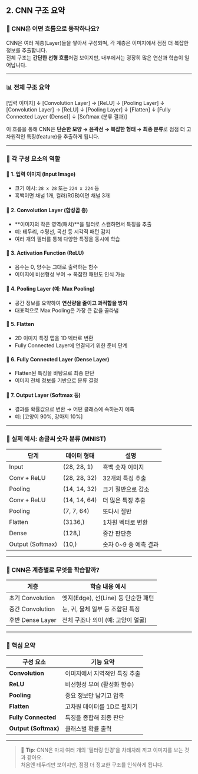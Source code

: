 ## 2. CNN 구조 요약

### 🧭 CNN은 어떤 흐름으로 동작하나요?

CNN은 여러 계층(Layer)들을 쌓아서 구성되며, 각 계층은 이미지에서 점점 더 복잡한 정보를 추출합니다.  
전체 구조는 **간단한 선형 흐름**처럼 보이지만, 내부에서는 굉장히 많은 연산과 학습이 일어납니다.

---

### 📊 전체 구조 요약

[입력 이미지]
↓
[Convolution Layer] → [ReLU]
↓
[Pooling Layer]
↓
[Convolution Layer] → [ReLU]
↓
[Pooling Layer]
↓
[Flatten]
↓
[Fully Connected Layer (Dense)]
↓
[Softmax (분류 결과)]

이 흐름을 통해 CNN은 **단순한 모양 → 윤곽선 → 복잡한 형태 → 최종 분류**로 점점 더 고차원적인 특징(feature)을 추출하게 됩니다.

---

### 🧱 각 구성 요소의 역할

#### 🔹 1. 입력 이미지 (Input Image)
- 크기 예시: `28 x 28` 또는 `224 x 224` 등
- 흑백이면 채널 1개, 컬러(RGB)이면 채널 3개

#### 🔹 2. Convolution Layer (합성곱 층)
- **이미지의 작은 영역(패치)**을 필터로 스캔하면서 특징을 추출
- 예: 테두리, 수평선, 곡선 등 시각적 패턴 감지
- 여러 개의 필터를 통해 다양한 특징을 동시에 학습

#### 🔹 3. Activation Function (ReLU)
- 음수는 0, 양수는 그대로 출력하는 함수
- 이미지에 비선형성 부여 → 복잡한 패턴도 인식 가능

#### 🔹 4. Pooling Layer (예: Max Pooling)
- 공간 정보를 요약하여 **연산량을 줄이고 과적합을 방지**
- 대표적으로 Max Pooling은 가장 큰 값을 골라냄

#### 🔹 5. Flatten
- 2D 이미지 특징 맵을 1D 벡터로 변환
- Fully Connected Layer에 연결되기 위한 준비 단계

#### 🔹 6. Fully Connected Layer (Dense Layer)
- Flatten된 특징을 바탕으로 최종 판단
- 이미지 전체 정보를 기반으로 분류 결정

#### 🔹 7. Output Layer (Softmax 등)
- 결과를 확률값으로 변환 → 어떤 클래스에 속하는지 예측
- 예: [고양이 90%, 강아지 10%]

---

### 🎯 실제 예시: 손글씨 숫자 분류 (MNIST)

| 단계 | 데이터 형태 | 설명 |
|------|-------------|------|
| Input | (28, 28, 1) | 흑백 숫자 이미지 |
| Conv + ReLU | (28, 28, 32) | 32개의 특징 추출 |
| Pooling | (14, 14, 32) | 크기 절반으로 감소 |
| Conv + ReLU | (14, 14, 64) | 더 많은 특징 추출 |
| Pooling | (7, 7, 64) | 또다시 절반 |
| Flatten | (3136,) | 1차원 벡터로 변환 |
| Dense | (128,) | 중간 판단층 |
| Output (Softmax) | (10,) | 숫자 0~9 중 예측 결과 |

---

### 🧠 CNN은 계층별로 무엇을 학습할까?

| 계층 | 학습 내용 예시 |
|------|----------------|
| 초기 Convolution | 엣지(Edge), 선(Line) 등 단순한 패턴 |
| 중간 Convolution | 눈, 귀, 물체 일부 등 조합된 특징 |
| 후반 Dense Layer | 전체 구조나 의미 (예: 고양이 얼굴) |

---

### 🔑 핵심 요약

| 구성 요소 | 기능 요약 |
|------------|------------|
| **Convolution** | 이미지에서 지역적인 특징 추출 |
| **ReLU** | 비선형성 부여 (활성화 함수) |
| **Pooling** | 중요 정보만 남기고 압축 |
| **Flatten** | 고차원 데이터를 1D로 펼치기 |
| **Fully Connected** | 특징을 종합해 최종 판단 |
| **Output (Softmax)** | 클래스별 확률 출력 |

---

> 📌 **Tip**: CNN은 마치 여러 개의 '필터링 안경'을 차례차례 끼고 이미지를 보는 것과 같아요.  
> 처음엔 테두리만 보이지만, 점점 더 정교한 구조를 인식하게 됩니다.
